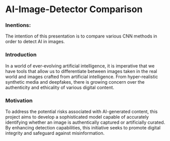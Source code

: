 # AI-Image-Detector Comparison

### Inentions:

The intention of this presentation is to compare various CNN methods in order to detect AI in images.


### Introduction
In a world of ever-evolving artificial intelligence, it is imperative that we have tools that allow us to differentiate between images taken in the real world and images crafted from artificial intelligence. From hyper-realistic synthetic media and deepfakes, there is growing concern over the authenticity and ethicality of various digital content.


### Motivation
To address the potential risks associated with AI-generated content, this project aims to develop a sophisticated model capable of accurately identifying whether an image is authentically captured or artificially curated. By enhancing detection capabilities, this initiative seeks to promote digital integrity and safeguard against misinformation.

